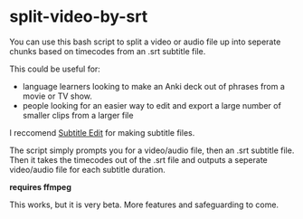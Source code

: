 # split-video-by-srt

You can use this bash script to split a video or audio file up into seperate chunks based on timecodes from an .srt subtitle file.

This could be useful for:

- language learners looking to make an Anki deck out of phrases from a movie or TV show.
- people looking for an easier way to edit and export a large number of smaller clips from a larger file

I reccomend [Subtitle Edit](http://www.nikse.dk/SubtitleEdit/) for making subtitle files.

The script simply prompts you for a video/audio file, then an .srt subtitle file. Then it takes the timecodes out of the .srt file and outputs a seperate video/audio file for each subtitle duration.

**requires ffmpeg**

This works, but it is very beta. More features and safeguarding to come.
